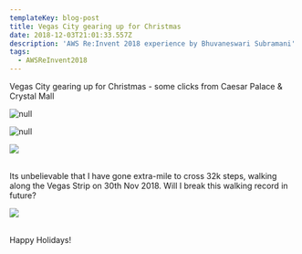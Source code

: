 ```yaml
---
templateKey: blog-post
title: Vegas City gearing up for Christmas
date: 2018-12-03T21:01:33.557Z
description: 'AWS Re:Invent 2018 experience by Bhuvaneswari Subramani'
tags:
  - AWSReInvent2018
---
```

Vegas City gearing up for Christmas - some clicks from Caesar Palace & Crystal Mall

![null](/img/christmas_1.png)

![null](/img/christmas_2.png)

![](/img/christmas_3.png)

\
Its unbelievable that I have gone extra-mile to cross 32k steps, walking along the Vegas Strip on 30th Nov 2018. Will I break this walking record in future?

![](/img/extramiles.png)

\
Happy Holidays!
